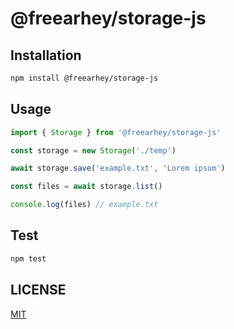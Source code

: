 # @freearhey/storage-js

## Installation

```sh
npm install @freearhey/storage-js
```

## Usage

```js
import { Storage } from '@freearhey/storage-js'

const storage = new Storage('./temp')

await storage.save('example.txt', 'Lorem ipsum')

const files = await storage.list()

console.log(files) // example.txt
```

## Test

```sh
npm test
```

## LICENSE

[MIT](LICENSE)
